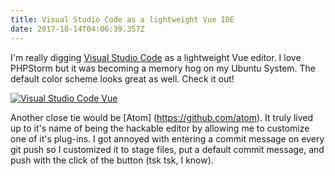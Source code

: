 ```yaml
---
title: Visual Studio Code as a lightweight Vue IDE
date: 2017-10-14T04:06:39.357Z
---
```

I'm really digging [Visual Studio Code](https://code.visualstudio.com/) as a lightweight Vue editor. I love PHPStorm but it was becoming a memory hog on my Ubuntu System. The default color scheme looks great as well. Check it out!

[![Visual Studio Code Vue](https://user-images.githubusercontent.com/1755665/31572445-0b93b944-b074-11e7-9536-2604e2ce1732.png)](https://user-images.githubusercontent.com/1755665/31572445-0b93b944-b074-11e7-9536-2604e2ce1732.png)

Another close tie would be [Atom] (https://github.com/atom). It truly lived up to it's name of being the hackable editor by allowing me to customize one of it's plug-ins. I got annoyed with entering a commit message on every git push so I customized it to stage files, put a default commit message, and push with the click of the button (tsk tsk, I know). 
